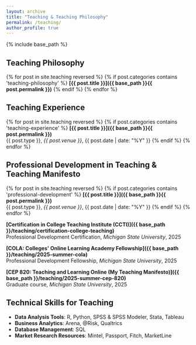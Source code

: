 ```yaml
---
layout: archive
title: "Teaching & Teaching Philosophy"
permalink: /teaching/
author_profile: true
---
```


{% include base_path %}

## Teaching Philosophy

{% for post in site.teaching reversed %}
  {% if post.categories contains 'teaching-philosophy' %}
**[{{ post.title }}]({{ base_path }}{{ post.permalink }})**
  {% endif %}
{% endfor %}

## Teaching Experience

{% for post in site.teaching reversed %}
  {% if post.categories contains 'teaching-experience' %}
**[{{ post.title }}]({{ base_path }}{{ post.permalink }})**  
{{ post.type }}, *{{ post.venue }}*, {{ post.date | date: "%Y" }}
  {% endif %}
{% endfor %}

## Professional Development in Teaching & Teaching Manifesto

{% for post in site.teaching reversed %}
  {% if post.categories contains 'professional-development' %}
**[{{ post.title }}]({{ base_path }}{{ post.permalink }})**  
{{ post.type }}, *{{ post.venue }}*, {{ post.date | date: "%Y" }}
  {% endif %}
{% endfor %}

<!-- Add concise entries for quick index visibility -->
**[Certification in College Teaching Institute (CCTI)]({{ base_path }}/teaching/certification-college-teaching)**  
Professional Development Certification, *Michigan State University*, 2025

**[COLA: Colleges' Online Learning Academy Fellowship]({{ base_path }}/teaching/2025-summer-cola)**  
Professional Development Fellowship, *Michigan State University*, 2025

**[CEP 820: Teaching and Learning Online (My Teaching Manifesto)]({{ base_path }}/teaching/2025-summer-cep-820)**  
Graduate course, *Michigan State University*, 2025

## Technical Skills for Teaching

* **Data Analysis Tools**: R, Python, SPSS & SPSS Modeler, Stata, Tableau
* **Business Analytics**: Arena, @Risk, Qualtrics
* **Database Management**: SQL
* **Market Research Resources**: Mintel, Passport, Fitch, MarketLine